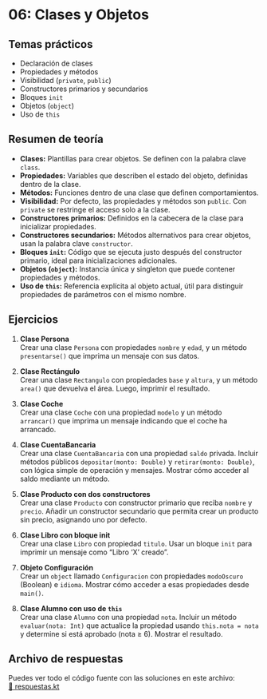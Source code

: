 # 06: Clases y Objetos

## Temas prácticos

- Declaración de clases
- Propiedades y métodos
- Visibilidad (`private`, `public`)
- Constructores primarios y secundarios
- Bloques `init`
- Objetos (`object`)
- Uso de `this`

## Resumen de teoría

- **Clases:** Plantillas para crear objetos. Se definen con la palabra clave `class`.
- **Propiedades:** Variables que describen el estado del objeto, definidas dentro de la clase.
- **Métodos:** Funciones dentro de una clase que definen comportamientos.
- **Visibilidad:** Por defecto, las propiedades y métodos son `public`. Con `private` se restringe el acceso solo a la clase.
- **Constructores primarios:** Definidos en la cabecera de la clase para inicializar propiedades.
- **Constructores secundarios:** Métodos alternativos para crear objetos, usan la palabra clave `constructor`.
- **Bloques `init`:** Código que se ejecuta justo después del constructor primario, ideal para inicializaciones adicionales.
- **Objetos (`object`):** Instancia única y singleton que puede contener propiedades y métodos.
- **Uso de `this`:** Referencia explícita al objeto actual, útil para distinguir propiedades de parámetros con el mismo nombre.


## Ejercicios

1. **Clase Persona**  
   Crear una clase `Persona` con propiedades `nombre` y `edad`, y un método `presentarse()` que imprima un mensaje con sus datos.

2. **Clase Rectángulo**  
   Crear una clase `Rectangulo` con propiedades `base` y `altura`, y un método `area()` que devuelva el área. Luego, imprimir el resultado.

3. **Clase Coche**  
   Crear una clase `Coche` con una propiedad `modelo` y un método `arrancar()` que imprima un mensaje indicando que el coche ha arrancado.

4. **Clase CuentaBancaria**  
   Crear una clase `CuentaBancaria` con una propiedad `saldo` privada. Incluir métodos públicos `depositar(monto: Double)` y `retirar(monto: Double)`, con lógica simple de operación y mensajes. Mostrar cómo acceder al saldo mediante un método.

5. **Clase Producto con dos constructores**  
   Crear una clase `Producto` con constructor primario que reciba `nombre` y `precio`. Añadir un constructor secundario que permita crear un producto sin precio, asignando uno por defecto.

6. **Clase Libro con bloque init**  
   Crear una clase `Libro` con propiedad `titulo`. Usar un bloque `init` para imprimir un mensaje como “Libro ‘X’ creado”.

7. **Objeto Configuración**  
   Crear un `object` llamado `Configuracion` con propiedades `modoOscuro` (Boolean) e `idioma`. Mostrar cómo acceder a esas propiedades desde `main()`.

8. **Clase Alumno con uso de `this`**  
   Crear una clase `Alumno` con una propiedad `nota`. Incluir un método `evaluar(nota: Int)` que actualice la propiedad usando `this.nota = nota` y determine si está aprobado (nota ≥ 6). Mostrar el resultado.

## Archivo de respuestas

Puedes ver todo el código fuente con las soluciones en este archivo:  
[📄 respuestas.kt](./respuestas.kt)
